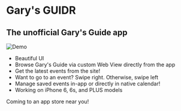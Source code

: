 # Gary's GUIDR 
## The unofficial Gary's Guide app 

![Demo](https://github.com/kizerxl/GGuidr/blob/master/Guidr/Extra%20Files/officialGaryDemo3.gif)

* Beautiful UI 
* Browse Gary's Guide via custom Web View directly from the app 
* Get the latest events from the site! 
* Want to go to an event? Swipe right. Otherwise, swipe left 
* Manage saved events in-app or directly in native calendar! 
* Working on iPhone 6, 6s, and PLUS models 

Coming to an app store near you!